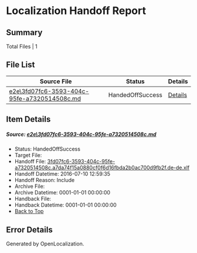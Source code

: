 # <a name='report-top'></a> Localization Handoff Report

## Summary
 Total Files | 1

## File List
 Source File | Status | Details 
 ----------- | ------ | ------- 
 [e2e\3fd07fc6-3593-404c-95fe-a7320514508c.md](https://github.com/OpenLocalizationTestOrg/oltest/blob/376bc0b06e309a264d8a6e7281e6ad49822b2a77/e2e/3fd07fc6-3593-404c-95fe-a7320514508c.md) | HandedOffSuccess | [Details](#bcdc5093abebde07c138d5bc6187c418c6d130131)

## Item Details
##### <a name='bcdc5093abebde07c138d5bc6187c418c6d130131'></a> Source: [e2e\3fd07fc6-3593-404c-95fe-a7320514508c.md](https://github.com/OpenLocalizationTestOrg/oltest/blob/376bc0b06e309a264d8a6e7281e6ad49822b2a77/e2e/3fd07fc6-3593-404c-95fe-a7320514508c.md)
* Status: HandedOffSuccess
* Target File: 
* Handoff File: [3fd07fc6-3593-404c-95fe-a7320514508c.a7da74f15a0880cf0f6d16fbda2b0ac700d9fb2f.de-de.xlf](https://github.com/OpenLocalizationTestOrg/olhandoff-e2e/blob/630f151e1f8429b008d2adb81c4f4907a0396278/ol-handoff/OpenLocalizationTestOrg/oltest-dede-fly/ci/ht/3fd07fc6-3593-404c-95fe-a7320514508c.a7da74f15a0880cf0f6d16fbda2b0ac700d9fb2f.de-de.xlf)
* Handoff Datetime: 2016-07-10 12:59:35
* Handoff Reason: Include
* Archive File: 
* Archive Datetime: 0001-01-01 00:00:00
* Handback File: 
* Handback Datetime: 0001-01-01 00:00:00
* [Back to Top](#report-top)


## Error Details

Generated by OpenLocalization.
